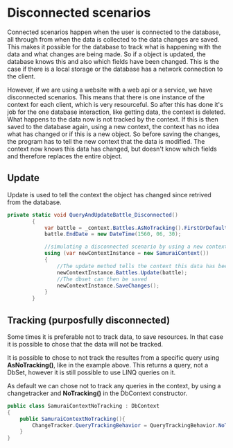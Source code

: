 
# Disconnected scenarios

Connected scenarios happen when the user is connected to the database, all through from when the data is collected to the
data changes are saved. This makes it possible for the database to track what is happening with
the data and what changes are being made. So if a object is updated, the database knows this and also which fields
have been changed. This is the case if there is a local storage or the database has a network connection
to the client.

However, if we are using a website with a web api or a service, we have disconnected scenarios. This means that
there is one instance of the context for each client, which is very resourceful. So after this has done it's job
for the one database interaction, like getting data, the context is deleted. What happens to the data now is not
tracked by the context. If this is then saved to the database again, using a new context, the context has no
idea what has changed or if this is a new object. So before saving the changes, the program has to tell
the new context that the data is modified. The context now knows this data has changed, but doesn't know which
fields and therefore replaces the entire object.

## Update
Update is used to tell the context the object has changed since retrived from the database.

```C#
private static void QueryAndUpdateBattle_Disconnected()
        {
            var battle = _context.Battles.AsNoTracking().FirstOrDefault();
            battle.EndDate = new DateTime(1560, 06, 30);

            //simulating a disconnected scenario by using a new context
            using (var newContextInstance = new SamuraiContext())
            {
                //The update method tells the context this data has been modified
                newContextInstance.Battles.Update(battle);
                //The dbset can then be saved
                newContextInstance.SaveChanges();
            }
        }
```

## Tracking (purposfully disconnected)
Some times it is preferable not to track data, to save resources. In that case it is possible to
chose that the data will not be tracked.

It is possible to chose to not track the resultes from a specific query using **AsNoTracking()**, like in
the example above.
This returns a query, not a DbSet, however it is still possible to use LINQ queries on it.

As default we can chose not to track any queries in the context, by using a changetracker and **NoTracking()**
in the DbContext constructor.

```C#
public class SamuraiContextNoTracking : DbContext
{
    public SamuraiContextNoTracking(){
        ChangeTracker.QueryTrackingBehavior = QueryTrackingBehavior.NoTracking;
    }
}
```